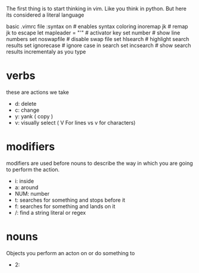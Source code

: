The first thing is to start thinking in vim. Like you think in python. But here its considered a literal language


basic .vimrc file
:syntax on # enables syntax coloring
inoremap jk <ESC> # remap jk to escape
let mapleader = "'" # activator key
set number # show line numbers
set noswapfile # disable swap file
set hlsearch # highlight search results
set ignorecase # ignore case in search
set incsearch # show search results incrementaly as you type



# verbs
these are actions we take
- d: delete
- c: change
- y: yank ( copy )
- v: visually select ( V For lines vs v for characters)


# modifiers
modifiers are used before nouns to describe the way in which you are going to perform the action.
- i: inside
- a: around
- NUM: number
- t: searches for something and stops before it
- f: searches for something and lands on it
- /: find a string literal or regex

# nouns
Objects you perform an acton on or do something to
- 2:
